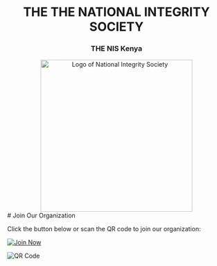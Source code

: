<div align="center">

# THE THE NATIONAL INTEGRITY SOCIETY

### THE NIS Kenya

</div>
<div align="center">

<img src="https://democracyinafrica.org/wp-content/uploads/2024/07/Designer.jpeg" alt="Logo of National Integrity Society" width="350"/>

</div>
# Join Our Organization

Click the button below or scan the QR code to join our organization:

[![Join Now](https://github.com/franfreezy/your-repo/gh-pages/button.png)](https://your-username.github.io/your-repo/)

![QR Code](https://github.com/franfreezy/your-repo/gh-pages/qrcode.png)

